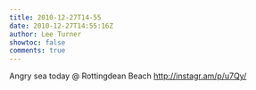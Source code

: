 ```yaml
---
title: 2010-12-27T14-55
date: 2010-12-27T14:55:16Z
author: Lee Turner
showtoc: false
comments: true
---
```


Angry sea today  @ Rottingdean Beach http://instagr.am/p/u7Qy/

